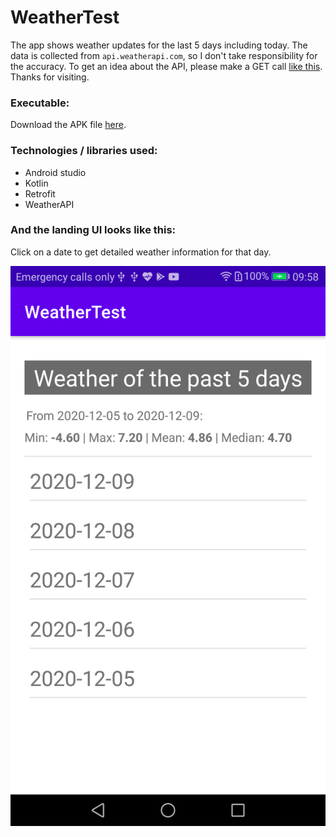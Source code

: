 # WeatherTest 
The app shows weather updates for the last 5 days including today. The data is collected from `api.weatherapi.com`, so I don't take responsibility for the accuracy. To get an idea about the API, please make a GET call [like this](http://api.weatherapi.com/v1/history.json?key=558be982c9fc437aa84154822200412&q=Gothenburg&dt=2020-12-08). Thanks for visiting.

### Executable:
Download the APK file [here](https://github.com/tariqul-islam1/WeatherTest/blob/master/WeatherTest-0.1.apk).

### Technologies / libraries used:
+ Android studio
+ Kotlin
+ Retrofit
+ WeatherAPI

### And the landing UI looks like this:
Click on a date to get detailed weather information for that day.

![Screenshot](https://github.com/tariqul-islam1/WeatherTest/blob/master/img3.png)
